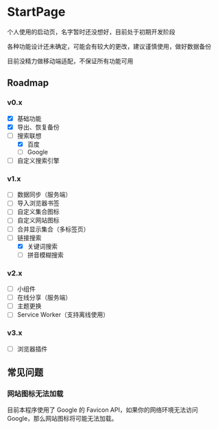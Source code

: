# StartPage

个人使用的启动页，名字暂时还没想好，目前处于初期开发阶段

各种功能设计还未确定，可能会有较大的更改，建议谨慎使用，做好数据备份

目前没精力做移动端适配，不保证所有功能可用

## Roadmap

### v0.x

- [x] 基础功能
- [x] 导出、恢复备份
- [ ] 搜索联想
  - [x] 百度
  - [ ] Google
- [ ] 自定义搜索引擎

### v1.x

- [ ] 数据同步（服务端）
- [ ] 导入浏览器书签
- [ ] 自定义集合图标
- [ ] 自定义网站图标
- [ ] 合并显示集合（多标签页）
- [ ] 链接搜索
  - [x] 关键词搜索
  - [ ] 拼音模糊搜索

### v2.x

- [ ] 小组件
- [ ] 在线分享（服务端）
- [ ] 主题更换
- [ ] Service Worker（支持离线使用）

### v3.x

- [ ] 浏览器插件

## 常见问题

### 网站图标无法加载

目前本程序使用了 Google 的 Favicon API，如果你的网络环境无法访问 Google，那么网站图标将可能无法加载。
